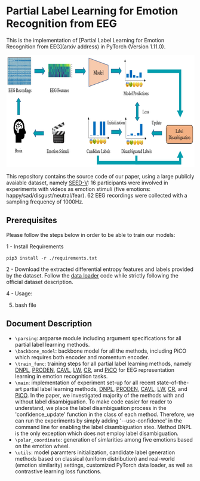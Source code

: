 # Partial Label Learning for Emotion Recognition from EEG
This is the implementation of [Partial Label Learning for Emotion Recognition from EEG](arxiv address) in PyTorch (Version 1.11.0).
<p align="center">
  <img 
    width="900"
    height="300"
    src="/framework.jpg"
  >
</p>



This repository contains the source code of our paper, using a large publicly avaiable dataset, namely [SEED-V](https://bcmi.sjtu.edu.cn/home/seed/seed-v.html): 16 participants were involved in experiments with videos as emotion stimuli (five emotions: happy/sad/disgust/neutral/fear). 62 EEG recordings were collected with a sampling frequency of 1000Hz.


## Prerequisites
Please follow the steps below in order to be able to train our models:


1 - Install Requirements

```
pip3 install -r ./requirements.txt
```

2 - Download the extracted differential entropy features and labels provided by the dataset. Follow the [data loader](./load_data.py) code while strictly following the official dataset description.




4 - Usage:


5. bash file

 ## Document Description
 
- `\parsing`: argparse module including argument specifications for all partial label learning methods. 
- `\backbone_model`: backbone model for all the methods, including PiCO which requires both encoder and momentum encoder.  
- `\train_func`:  training steps for all partial label learning methods, namely [DNPL](./train_func.py#L23-L44), [PRODEN](./train_func.py#L51-L82), [CAVL](./train_func.py#L89-L119), [LW](./train_func.py#L126-L233), [CR](./train_func.py#L240-L294), and [PiCO](./train_func.py#L301-L336) for EEG representation learning in emotion recognition tasks.
- `\main`: implementation of experiment set-up for all recent state-of-the-art partial label learning methods, [DNPL](https://ieeexplore.ieee.org/document/9414927), [PRODEN](https://dl.acm.org/doi/10.5555/3524938.3525541), [CAVL](https://openreview.net/forum?id=qqdXHUGec9h), [LW](http://proceedings.mlr.press/v139/wen21a.html), [CR](https://proceedings.mlr.press/v162/wu22l.html), and [PiCO](https://openreview.net/forum?id=EhYjZy6e1gJ). In the paper, we investigated majority of the methods with and without label disambiguation. To make code easier for reader to understand, we place the label disambiguation process in the 'confidence_update' function in the class of each method. Therefore, we can run the experiments by simply adding '--use-confidence' in the command line for enabling the label disambiguation steo. Method DNPL is the only exception which does not employ label disambiguation.  
 - `\polar_coordinate`: generation of simlarities among five emotions based on the emotion wheel.
 - `\utils`: model paramters initialization, candidate label generation methods based on classical (uniform distribution) and real-world (emotion similarity) settings, customized PyTorch data loader, as well as contrastive learning loss functions. 
 
 
 
 
